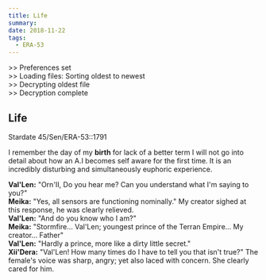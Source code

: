 ```yaml
---
title: Life
summary: 
date: 2018-11-22
tags:
  - ERA-53
---
```


&gt;&gt; Preferences set \
&gt;&gt; Loading files: Sorting oldest to newest \
&gt;&gt; Decrypting oldest file \
&gt;&gt; Decryption complete


## Life 

Stardate 45/Sen/ERA-53::1791 

I remember the day of my **birth** for lack of a better term I will not go into detail about how an A.I becomes self aware for the first time. It is an incredibly disturbing and simultaneously euphoric experience. 

**Val'Len:** "Orn'II, Do you hear me? Can you understand what I'm saying to you?" \
**Meika:** "Yes, all sensors are functioning nominally." My creator sighed at this response, he was clearly relieved.  \
**Val'Len:** "And do you know who I am?"  \
**Meika:** "Stormfire... Val'Len; youngest prince of the Terran Empire... My creator... Father" \
**Val'Len:** "Hardly a prince, more like a dirty little secret." \
**Xii'Dera:** "Val'Len! How many times do I have to tell you that isn't true?" The female's voice was sharp, angry; yet also laced with concern. She clearly cared for him. 

